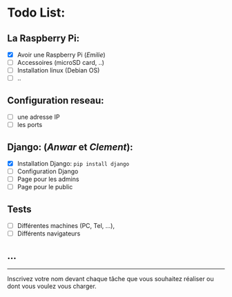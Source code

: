 # Todo List:

## La Raspberry Pi: 
- [x] Avoir une Raspberry Pi (*Emilie*)
- [ ] Accessoires (microSD card, ..)
- [ ] Installation linux (Debian OS)
- [ ] ..

## Configuration reseau:
- [ ] une adresse IP
- [ ] les ports

## Django: (*Anwar* et *Clement*):
- [x] Installation Django: `pip install django`
- [ ] Configuration Django 
- [ ] Page pour les admins
- [ ] Page pour le public

## Tests
- [ ] Différentes machines (PC, Tel, ...), 
- [ ] Différents navigateurs

## ...
---
Inscrivez votre nom devant chaque tâche que vous souhaitez réaliser ou dont vous voulez vous charger. 